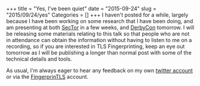 +++
title = "Yes, I've been quiet"
date = "2015-09-24"
slug = "2015/09/24/yes"
Categories = []
+++
I haven't posted for a while, largely because I have been working on some research that I have been doing, and am  presenting at both [SecTor][1] in a few weeks, and [DerbyCon][2] tomorrow.  I will be releasing some materials relating to this talk so that people who are not in attendance can obtain the information without having to listen to me on a recording, so if you are interested in TLS Fingerprinting, keep an eye out tomorrow as I will be publishing a longer than normal post with some of the technical details and tools.

As usual, I'm always eager to hear any feedback on my own [twitter account][3] or via the [FingerprinTLS][4] account.


[1]: http://www.sector.ca/Program/Sessions/Session-Details/stealthier-attacks-and-smarter-defending-with-tls-fingerprinting
[2]: https://www.derbycon.com
[3]: https://twitter.com/synackpse
[4]: https://twitter.com/FingerprinTLS
